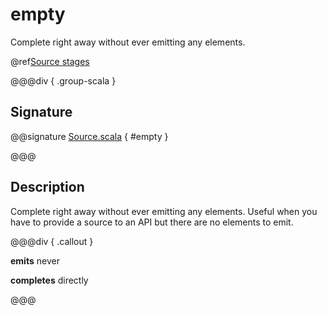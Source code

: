 # empty

Complete right away without ever emitting any elements.

@ref[Source stages](../index.md#source-stages)

@@@div { .group-scala }

## Signature

@@signature [Source.scala]($akka$/akka-stream/src/main/scala/akka/stream/scaladsl/Source.scala) { #empty }

@@@

## Description

Complete right away without ever emitting any elements. Useful when you have to provide a source to
an API but there are no elements to emit.


@@@div { .callout }

**emits** never

**completes** directly

@@@

